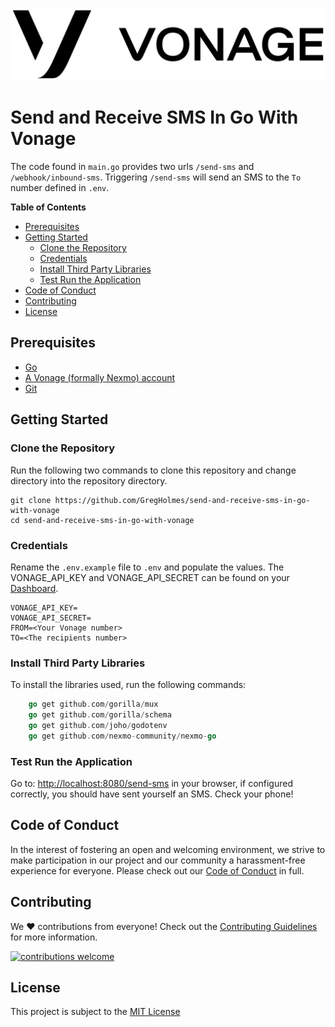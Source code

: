 ![Vonage][logo]

# Send and Receive SMS In Go With Vonage

The code found in `main.go` provides two urls `/send-sms` and `/webhook/inbound-sms`. 
Triggering `/send-sms` will send an SMS to the `To` number defined in `.env`.

**Table of Contents**

- [Prerequisites](#prerequisites)
- [Getting Started](#getting-started)
  - [Clone the Repository](#clone-the-repository)
  - [Credentials](#database-credentials)
  - [Install Third Party Libraries](#install-third-party-libraries)
  - [Test Run the Application](#test-run-the-application)
- [Code of Conduct](#code-of-conduct)
- [Contributing](#contributing)
- [License](#license)

## Prerequisites

- [Go](https://golang.org/)
- [A Vonage (formally Nexmo) account](https://dashboard.nexmo.com/sign-up?utm_source=DEV_REL&utm_medium=github&utm_campaign=send-and-receive-sms-in-go-with-vonage)
- [Git](https://git-scm.com/book/en/v2/Getting-Started-Installing-Git)

## Getting Started

### Clone the Repository

Run the following two commands to clone this repository and change directory into the repository directory.

```
git clone https://github.com/GregHolmes/send-and-receive-sms-in-go-with-vonage
cd send-and-receive-sms-in-go-with-vonage
```

### Credentials

Rename the `.env.example` file to `.env` and populate the values. The VONAGE_API_KEY and VONAGE_API_SECRET can be found on your [Dashboard](https://dashboard.nexmo.com/sign-up?utm_source=DEV_REL&utm_medium=github&utm_campaign=send-and-receive-sms-in-go-with-vonage).

```env
VONAGE_API_KEY=
VONAGE_API_SECRET=
FROM=<Your Vonage number>
TO=<The recipients number>
```

### Install Third Party Libraries

To install the libraries used, run the following commands:

```go
	go get github.com/gorilla/mux
	go get github.com/gorilla/schema
	go get github.com/joho/godotenv
	go get github.com/nexmo-community/nexmo-go
```

### Test Run the Application

Go to: [http://localhost:8080/send-sms](http://localhost:8080/send-sms) in your browser, if configured correctly, you should have sent yourself an SMS. Check your phone!

## Code of Conduct

In the interest of fostering an open and welcoming environment, we strive to make participation in our project and our community a harassment-free experience for everyone. Please check out our [Code of Conduct][coc] in full.

## Contributing
We :heart: contributions from everyone! Check out the [Contributing Guidelines][contributing] for more information.

[![contributions welcome][contribadge]][issues]

## License

This project is subject to the [MIT License][license]

[logo]: vonage_logo.png "Vonage"
[contribadge]: https://img.shields.io/badge/contributions-welcome-brightgreen.svg?style=flat "Contributions Welcome"

[coc]: CODE_OF_CONDUCT.md "Code of Conduct"
[contributing]: CONTRIBUTING.md "Contributing"
[license]: LICENSE "MIT License"

[issues]: ./../../issues "Issues"
